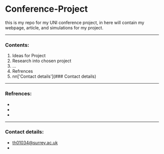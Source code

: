 # Conference-Project
this is my repo for my UNI conference project, in here will contain my webpage, article, and simulations for my project.

***

### Contents:
1. Ideas for Project
2. Research into chosen project
3. ...
4. Refrences
5. nn['Contact details'](### Contact details)


***
### Refrences:
-
-
-

***
### Contact details:
- <th01034@surrey.ac.uk>
- 
